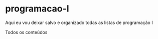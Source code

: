 # programacao-I

Aqui eu vou deixar salvo e organizado todas as listas de programação I 

Todos os conteúdos 
